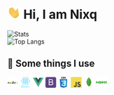 
# <img src="https://raw.githubusercontent.com/ABSphreak/ABSphreak/master/gifs/Hi.gif" width="30px"> Hi, I am Nixq 
<h align = "left"><img src = "https://github-readme-stats.vercel.app/api?username=MeNixq&theme=radical" alt = "Stats" /></h><br>
![Top Langs](https://github-readme-stats.vercel.app/api/top-langs/?username=MeNixq&hide=TeX&layout=compact&theme=radical)

 <h2>🚀 Some things I use</h2>
<p align="left">
<img src="https://raw.githubusercontent.com/devicons/devicon/master/icons/nodejs/nodejs-original-wordmark.svg" alt="nodejs" width="25" height="25" />
<img src="https://raw.githubusercontent.com/devicons/devicon/master/icons/react/react-original-wordmark.svg" alt="react" width="25" height="25" />
<img src="https://raw.githubusercontent.com/devicons/devicon/master/icons/vuejs/vuejs-original.svg" alt="vue" width="25" height="25" />
<img src="https://raw.githubusercontent.com/devicons/devicon/master/icons/bootstrap/bootstrap-plain.svg" alt="bootstrap" width="25" height="25" />
<img src="https://raw.githubusercontent.com/devicons/devicon/master/icons/css3/css3-original-wordmark.svg" alt="css3" width="25" height="25" />
<img src="https://raw.githubusercontent.com/devicons/devicon/master/icons/javascript/javascript-original.svg" alt="javascript" width="25" height="25" />
<img src="https://raw.githubusercontent.com/devicons/devicon/master/icons/mongodb/mongodb-original.svg" alt="mongodb" width="25" height="25" />
<img src="https://raw.githubusercontent.com/devicons/devicon/master/icons/nginx/nginx-original.svg" alt="nginx" width="25" height="25" />
